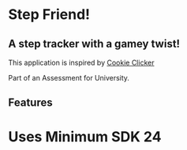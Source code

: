 # Step Friend!
## A step tracker with a gamey twist! 

This application is inspired by [Cookie Clicker](https://orteil.dashnet.org/cookieclicker/)

Part of an Assessment for University.

## Features

# Uses Minimum SDK 24
